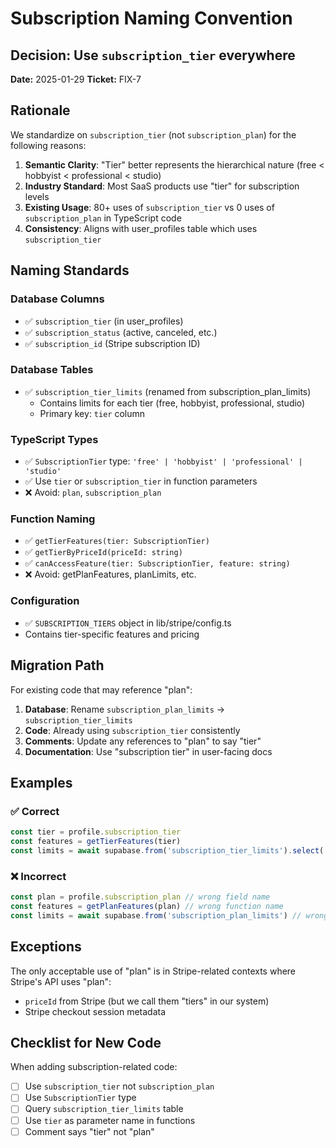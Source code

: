 # Subscription Naming Convention

## Decision: Use `subscription_tier` everywhere

**Date:** 2025-01-29
**Ticket:** FIX-7

## Rationale

We standardize on `subscription_tier` (not `subscription_plan`) for the following reasons:

1. **Semantic Clarity**: "Tier" better represents the hierarchical nature (free < hobbyist < professional < studio)
2. **Industry Standard**: Most SaaS products use "tier" for subscription levels
3. **Existing Usage**: 80+ uses of `subscription_tier` vs 0 uses of `subscription_plan` in TypeScript code
4. **Consistency**: Aligns with user_profiles table which uses `subscription_tier`

## Naming Standards

### Database Columns
- ✅ `subscription_tier` (in user_profiles)
- ✅ `subscription_status` (active, canceled, etc.)
- ✅ `subscription_id` (Stripe subscription ID)

### Database Tables
- ✅ `subscription_tier_limits` (renamed from subscription_plan_limits)
  - Contains limits for each tier (free, hobbyist, professional, studio)
  - Primary key: `tier` column

### TypeScript Types
- ✅ `SubscriptionTier` type: `'free' | 'hobbyist' | 'professional' | 'studio'`
- ✅ Use `tier` or `subscription_tier` in function parameters
- ❌ Avoid: `plan`, `subscription_plan`

### Function Naming
- ✅ `getTierFeatures(tier: SubscriptionTier)`
- ✅ `getTierByPriceId(priceId: string)`
- ✅ `canAccessFeature(tier: SubscriptionTier, feature: string)`
- ❌ Avoid: getPlanFeatures, planLimits, etc.

### Configuration
- ✅ `SUBSCRIPTION_TIERS` object in lib/stripe/config.ts
- Contains tier-specific features and pricing

## Migration Path

For existing code that may reference "plan":

1. **Database**: Rename `subscription_plan_limits` → `subscription_tier_limits`
2. **Code**: Already using `subscription_tier` consistently
3. **Comments**: Update any references to "plan" to say "tier"
4. **Documentation**: Use "subscription tier" in user-facing docs

## Examples

### ✅ Correct
```typescript
const tier = profile.subscription_tier
const features = getTierFeatures(tier)
const limits = await supabase.from('subscription_tier_limits').select('*').eq('tier', tier)
```

### ❌ Incorrect
```typescript
const plan = profile.subscription_plan // wrong field name
const features = getPlanFeatures(plan) // wrong function name
const limits = await supabase.from('subscription_plan_limits') // wrong table name
```

## Exceptions

The only acceptable use of "plan" is in Stripe-related contexts where Stripe's API uses "plan":
- `priceId` from Stripe (but we call them "tiers" in our system)
- Stripe checkout session metadata

## Checklist for New Code

When adding subscription-related code:

- [ ] Use `subscription_tier` not `subscription_plan`
- [ ] Use `SubscriptionTier` type
- [ ] Query `subscription_tier_limits` table
- [ ] Use `tier` as parameter name in functions
- [ ] Comment says "tier" not "plan"
